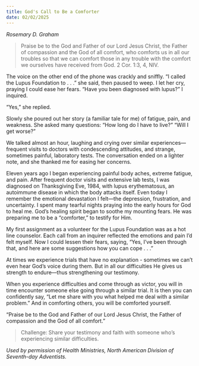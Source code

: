 ```yaml
---
title: God's Call to Be a Comforter
date: 02/02/2025
---
```


_Rosemary D. Graham_

> <p></p>
> Praise be to the God and Father of our Lord Jesus Christ, the Father of compassion and the God of all comfort, who comforts us in all our troubles so that we can comfort those in any trouble with the comfort we ourselves have received from God. 2 Cor. 1:3, 4, NIV.

The voice on the other end of the phone was crackly and sniffly. “I called the Lupus Foundation to . . .” she said, then paused to weep. I let her cry, praying I could ease her fears. “Have you been diagnosed with lupus?” I inquired.

“Yes,” she replied.

Slowly she poured out her story (a familiar tale for me) of fatigue, pain, and weakness. She asked many questions: “How long do I have to live?” “Will I get worse?”

We talked almost an hour, laughing and crying over similar experiences—frequent visits to doctors with condescending attitudes, and strange, sometimes painful, laboratory tests. The conversation ended on a lighter note, and she thanked me for easing her concerns.

Eleven years ago I began experiencing painful body aches, extreme fatigue, and pain. After frequent doctor visits and extensive lab tests, I was diagnosed on Thanksgiving Eve, 1984, with lupus erythematosus, an autoimmune disease in which the body attacks itself. Even today I remember the emotional devastation I felt—the depression, frustration, and uncertainty. I spent many tearful nights praying into the early hours for God to heal me. God’s healing spirit began to soothe my mounting fears. He was preparing me to be a “comforter,” to testify for Him.

My first assignment as a volunteer for the Lupus Foundation was as a hot line counselor. Each call from an inquirer reflected the emotions and pain I’d felt myself. Now I could lessen their fears, saying, “Yes, I’ve been through that, and here are some suggestions how you can cope . . .”

At times we experience trials that have no explanation - sometimes we can’t even hear God’s voice during them. But in all our difficulties He gives us strength to endure—thus strengthening our testimony.

When you experience difficulties and come through as victor, you will in time encounter someone else going through a similar trial. It is then you can confidently say, “Let me share with you what helped me deal with a similar problem.” And in comforting others, you will be comforted yourself.

“Praise be to the God and Father of our Lord Jesus Christ, the Father of compassion and the God of all comfort.”

> <callout></callout>
> Challenge: Share your testimony and faith with someone who’s experiencing similar difficulties.

_Used by permission of Health Ministries, North American Division of Seventh-day Adventists._